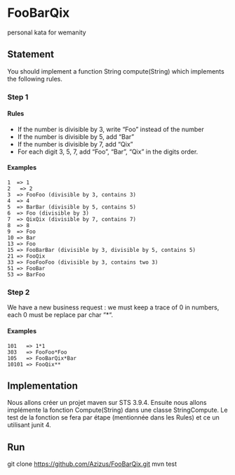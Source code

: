 # FooBarQix
personal kata for wemanity 

## Statement
You should implement a function String compute(String) which implements the following rules.

### Step 1
#### Rules 
* If the number is divisible by 3, write “Foo” instead of the number
* If the number is divisible by 5, add “Bar”
* If the number is divisible by 7, add “Qix”
* For each digit 3, 5, 7, add “Foo”, “Bar”, “Qix” in the digits order.

#### Examples 
  ```
  1  => 1 
  2   => 2 
  3  => FooFoo (divisible by 3, contains 3) 
  4  => 4 
  5  => BarBar (divisible by 5, contains 5)
  6  => Foo (divisible by 3) 
  7  => QixQix (divisible by 7, contains 7) 
  8  => 8 
  9  => Foo 
  10 => Bar
  13 => Foo 
  15 => FooBarBar (divisible by 3, divisible by 5, contains 5)
  21 => FooQix 
  33 => FooFooFoo (divisible by 3, contains two 3) 
  51 => FooBar 
  53 => BarFoo 
```
### Step 2
We have a new business request : we must keep a trace of 0 in numbers, each 0 must be replace par char “*“.

#### Examples 
  ```
  101   => 1*1 
  303   => FooFoo*Foo 
  105   => FooBarQix*Bar 
  10101 => FooQix** 
```
## Implementation
Nous allons créer un projet maven sur STS 3.9.4.
Ensuite nous allons implémente la fonction Compute(String) dans une classe StringCompute.
Le test de la fonction se fera par étape (mentionnée dans les Rules) et ce un utilisant junit 4.
## Run 
git clone https://github.com/Azizus/FooBarQix.git
mvn test
